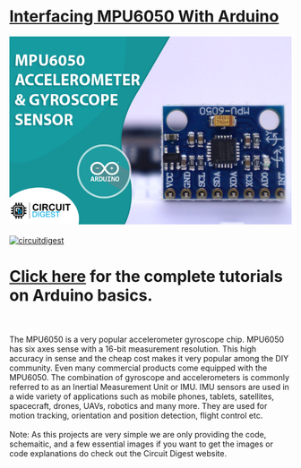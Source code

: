 # [Interfacing MPU6050 With Arduino](https://circuitdigest.com/microcontroller-projects/interfacing-mpu6050-module-with-arduino)

<img src="https://github.com/Circuit-Digest/Basic-Arduino-Tutorials-for-Beginners-/blob/main/Interfacing%20MPU6050%20With%20Arduino/images/mpu6050_sensor_title.jpg" width="" alt="alt_text" title="image_tooltip">
<br>

<br>
<a href="https://circuitdigest.com/tags/arduino"><img src="https://img.shields.io/static/v1?label=&labelColor=505050&message=Arduino Basic Tutorials Circuit Digest&color=%230076D6&style=social&logo=google-chrome&logoColor=%230076D6" alt="circuitdigest"/></a>
<br>

[<h1>Click here](https://circuitdigest.com/tags/arduino) for the complete tutorials on Arduino basics.</h1>
<br>
<br>
The MPU6050 is a very popular accelerometer gyroscope chip. MPU6050 has six axes sense with a 16-bit measurement resolution. This high accuracy in sense and the cheap cost makes it very popular among the DIY community. Even many commercial products come equipped with the MPU6050. The combination of gyroscope and accelerometers is commonly referred to as an Inertial Measurement Unit or IMU.
IMU sensors are used in a wide variety of applications such as mobile phones, tablets, satellites, spacecraft, drones, UAVs, robotics and many more. They are used for motion tracking, orientation and position detection, flight control etc.
<br>
<br>
Note: As this projects are very simple we are only providing the code, schemaitic, and a few essential images if you want to get the images or code explanations do check out the Circuit Digest website.
<br>
<br>
